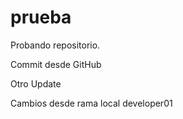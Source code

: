 # prueba

Probando repositorio.

Commit desde GitHub

Otro Update

Cambios desde rama local developer01